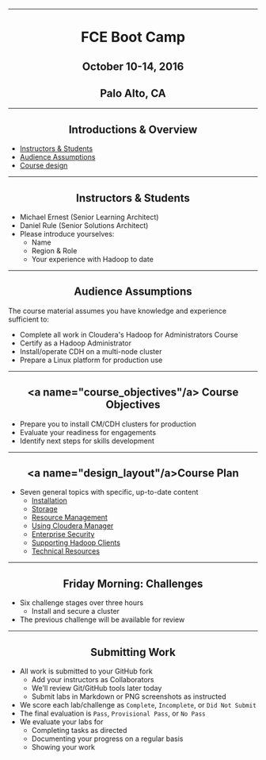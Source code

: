 <!-- CSS work goes here for the time being -->
<!-- set a:link text-decoration to none -->
<!-- set a:hover text-decoration to underline -->
<!-- http://forums.markdownpad.com/discussion/143/include-pdf-pagebreak-instructions-in-markdown/p1 -->

---

# <center> FCE Boot Camp </center>
## <center> October 10-14, 2016 </center>
## <center> Palo Alto, CA </center>

---
<div style="page-break-after: always;"></div>

## <center> Introductions & Overview

- <a href="#instructor">Instructors & Students</a>
- <a href="#audience">Audience Assumptions</a>
- <a href="#design_layout">Course design</a>

---
<div style="page-break-after: always;"></div>

## <center> <a name="instructor"/> Instructors & Students

* Michael Ernest (Senior Learning Architect)
* Daniel Rule (Senior Solutions Architect)
* Please introduce yourselves:
    * Name
    * Region & Role
    * Your experience with Hadoop to date

---
<div style="page-break-after: always;"></div>

## <center> <a name="audience"/> Audience Assumptions

The course material assumes you have knowledge and experience
sufficient to:

* Complete all work in Cloudera's Hadoop for Administrators Course
* Certify as a Hadoop Administrator
* Install/operate CDH on a multi-node cluster 
* Prepare a Linux platform for production use

---
<div style="page-break-after: always;"></div>

## <center> <a name="course_objectives"/a> Course Objectives

* Prepare you to install CM/CDH clusters for production
* Evaluate your readiness for engagements
* Identify next steps for skills development

---
<div style="page-break-after: always;"></div>

## <center> <a name="design_layout"/a>Course Plan

* Seven general topics with specific, up-to-date content
    * <a href="../installation/install.md">Installation</a>
    * <a href="../storage/hdfs_testing.md">Storage</a>
    * <a href="../resources/yarn_rm.md">Resource Management</a>
    * <a href="../enterprise/cm.md">Using Cloudera Manager</a>
    * <a href="../security/overview_kerberos_sentry.md">Enterprise Security</a>
    * <a href="../clients/hue.md">Supporting Hadoop Clients</a>
    * <a href="../troubleshooting/tech_support.md">Technical Resources</a>

---
<div style="page-break-after: always;"></div>

## <center> <a name="scored_challenges"/> Friday Morning: Challenges []()

* Six challenge stages over three hours
    * Install and secure a cluster
* The previous challenge will be available for review

---
<div style="page-break-after: always;"></div>

## <center> <a name="scored_labs"/> Submitting Work

* All work is submitted to your GitHub fork
    * Add your instructors as Collaborators
    * We'll review Git/GitHub tools later today
    * Submit labs in Markdown or PNG screenshots as instructed
* We score each lab/challenge as `Complete`, `Incomplete`, or `Did Not Submit`
* The final evaluation is `Pass`, `Provisional Pass`, or `No Pass`
* We evaluate your labs for
    * Completing tasks as directed
    * Documenting your progress on a regular basis
    * Showing your work
